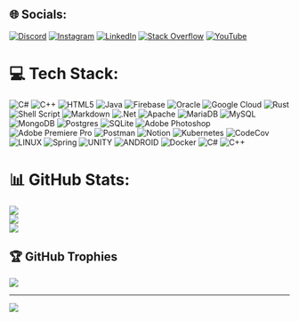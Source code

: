 
## 🌐 Socials:
[![Discord](https://img.shields.io/badge/Discord-%237289DA.svg?logo=discord&logoColor=white)](https://discord.gg/ervette#5067) [![Instagram](https://img.shields.io/badge/Instagram-%23E4405F.svg?logo=Instagram&logoColor=white)](https://instagram.com/ervette.k) [![LinkedIn](https://img.shields.io/badge/LinkedIn-%230077B5.svg?logo=linkedin&logoColor=white)](https://www.linkedin.com/in/kiril-talalayko-683b53243/) [![Stack Overflow](https://img.shields.io/badge/-Stackoverflow-FE7A16?logo=stack-overflow&logoColor=white)](https://stackoverflow.com/users/18734413) [![YouTube](https://img.shields.io/badge/YouTube-%23FF0000.svg?logo=YouTube&logoColor=white)](https://youtube.com/UCrs4uHe2j5OJu-_IXhsGsig) 

# 💻 Tech Stack:
![C#](https://img.shields.io/badge/c%23-%23239120.svg?style=flat&logo=c-sharp&logoColor=white) ![C++](https://img.shields.io/badge/c++-%2300599C.svg?style=flat&logo=c%2B%2B&logoColor=white) ![HTML5](https://img.shields.io/badge/html5-%23E34F26.svg?style=flat&logo=html5&logoColor=white) ![Java](https://img.shields.io/badge/java-%23ED8B00.svg?style=flat&logo=java&logoColor=white) ![Firebase](https://img.shields.io/badge/firebase-%23039BE5.svg?style=flat&logo=firebase) ![Oracle](https://img.shields.io/badge/Oracle-F80000?style=flat&logo=oracle&logoColor=white) ![Google Cloud](https://img.shields.io/badge/Google%20Cloud-%234285F4.svg?style=flat&logo=google-cloud&logoColor=white) ![Rust](https://img.shields.io/badge/rust-%23000000.svg?style=flat&logo=rust&logoColor=white) ![Shell Script](https://img.shields.io/badge/shell_script-%23121011.svg?style=flat&logo=gnu-bash&logoColor=white) ![Markdown](https://img.shields.io/badge/markdown-%23000000.svg?style=flat&logo=markdown&logoColor=white) ![.Net](https://img.shields.io/badge/.NET-5C2D91?style=flat&logo=.net&logoColor=white) ![Apache](https://img.shields.io/badge/apache-%23D42029.svg?style=flat&logo=apache&logoColor=white) ![MariaDB](https://img.shields.io/badge/MariaDB-003545?style=flat&logo=mariadb&logoColor=white) ![MySQL](https://img.shields.io/badge/mysql-%2300f.svg?style=flat&logo=mysql&logoColor=white) ![MongoDB](https://img.shields.io/badge/MongoDB-%234ea94b.svg?style=flat&logo=mongodb&logoColor=white) ![Postgres](https://img.shields.io/badge/postgres-%23316192.svg?style=flat&logo=postgresql&logoColor=white) ![SQLite](https://img.shields.io/badge/sqlite-%2307405e.svg?style=flat&logo=sqlite&logoColor=white) ![Adobe Photoshop](https://img.shields.io/badge/adobephotoshop-%2331A8FF.svg?style=flat&logo=adobephotoshop&logoColor=white) ![Adobe Premiere Pro](https://img.shields.io/badge/Adobe%20Premiere%20Pro-9999FF.svg?style=flat&logo=Adobe%20Premiere%20Pro&logoColor=white) ![Postman](https://img.shields.io/badge/Postman-FF6C37?style=flat&logo=postman&logoColor=white) ![Notion](https://img.shields.io/badge/Notion-%23000000.svg?style=flat&logo=notion&logoColor=white) ![Kubernetes](https://img.shields.io/badge/kubernetes-%23326ce5.svg?style=flat&logo=kubernetes&logoColor=white) ![CodeCov](https://img.shields.io/badge/codecov-%23ff0077.svg?style=flat&logo=codecov&logoColor=white) ![LINUX](https://img.shields.io/badge/Linux-FCC624?style=flat&logo=linux&logoColor=black) ![Spring](https://img.shields.io/badge/spring-%236DB33F.svg?style=flat&logo=spring&logoColor=white) ![UNITY](https://img.shields.io/badge/Unity-%2320232a.svg?style=flat&logo=unity&logoColor=white) ![ANDROID](https://img.shields.io/badge/android-%2320232a.svg?style=flat&logo=android&logoColor=%a4c639) ![Docker](https://img.shields.io/badge/docker-%230db7ed.svg?style=flat&logo=docker&logoColor=white) ![C#](https://img.shields.io/badge/c%23-%23239120.svg?style=flat&logo=c-sharp&logoColor=white) ![C++](https://img.shields.io/badge/c++-%2300599C.svg?style=flat&logo=c%2B%2B&logoColor=white)
# 📊 GitHub Stats:
![](https://github-readme-stats.vercel.app/api?username=ervette&theme=blueberry&hide_border=false&include_all_commits=false&count_private=false)<br/>
![](https://github-readme-streak-stats.herokuapp.com/?user=ervette&theme=blueberry&hide_border=false)<br/>
![](https://github-readme-stats.vercel.app/api/top-langs/?username=ervette&theme=blueberry&hide_border=false&include_all_commits=false&count_private=false&layout=compact)

## 🏆 GitHub Trophies
![](https://github-profile-trophy.vercel.app/?username=ervette&theme=discord&no-frame=false&no-bg=true&margin-w=4)

---
[![](https://visitcount.itsvg.in/api?id=ervette&icon=0&color=1)](https://visitcount.itsvg.in)

<!-- Proudly created with GPRM ( https://gprm.itsvg.in ) -->
